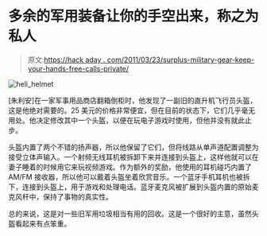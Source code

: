 # 多余的军用装备让你的手空出来，称之为私人

> 原文:[https://hack aday . com/2011/03/23/surplus-military-gear-keep-your-hands-free-calls-private/](https://hackaday.com/2011/03/23/surplus-military-gear-keeps-your-hands-free-calls-private/)

![heli_helmet](../Images/7822dc835952a9d59ce3e2fe88fea7c6.png "heli_helmet")

[朱利安]在一家军事用品商店翻箱倒柜时，他发现了一副旧的直升机飞行员头盔，这是他绝对需要的。25 美元的价格非常便宜，但在目前的状态下，它们几乎毫无用处。他决定修改其中一个头盔，以便在玩电子游戏时使用，但他并没有就此止步。

头盔内置了两个不错的扬声器，所以他保留了它们，但将线路从单声道配置调整为接受立体声输入。一个射频无线耳机被拆卸下来并连接到头盔上，这样他就可以在妻子睡着的时候用它来玩视频游戏。作为额外的奖励，他使用的耳机碰巧内置了 AM/FM 接收器，所以他可以戴着头盔坐着欣赏音乐。一个蓝牙手机耳机也被拆下，连接到头盔上，用于游戏和处理电话。蓝牙麦克风被扩展到头盔内置的原始麦克风杆中，保持了事物的真实性。

总的来说，这是对一些旧军用垃圾相当有用的回收。这是一个很好的主意，虽然头盔看起来有点笨重。